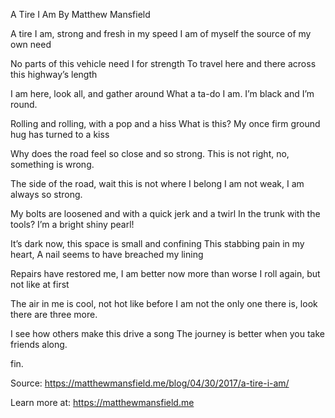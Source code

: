 A Tire I Am
By Matthew Mansfield

A tire I am, strong and fresh in my speed
I am of myself the source of my own need

No parts of this vehicle need I for strength
To travel here and there across this highway’s length

I am here, look all, and gather around
What a ta-do I am. I’m black and I’m round.

Rolling and rolling, with a pop and a hiss
What is this? My once firm ground hug has turned to a kiss

Why does the road feel so close and so strong.
This is not right, no, something is wrong.

The side of the road, wait this is not where I belong
I am not weak, I am always so strong.

My bolts are loosened and with a quick jerk and a twirl
In the trunk with the tools? I’m a bright shiny pearl!

It’s dark now, this space is small and confining
This stabbing pain in my heart,
A nail seems to have breached my lining

Repairs have restored me, I am better now more than worse
I roll again, but not like at first

The air in me is cool, not hot like before
I am not the only one there is, look there are three more.

I see how others make this drive a song
The journey is better when you take friends along.

fin.

Source: https://matthewmansfield.me/blog/04/30/2017/a-tire-i-am/

Learn more at: https://matthewmansfield.me